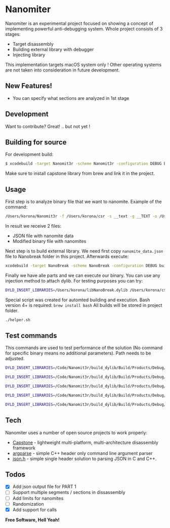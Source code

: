 # Nanomiter

Nanomiter is an experimental project focused on showing a concept of implementing powerful anti-debugging system. Whole project consists of 3 stages:

  - Target disassembly
  - Building external library with debugger
  - Injecting library

This implementation targets macOS system only ! Other operating systems are not taken into consideration in future development.

## New Features!

  - You can specify what sections are analyzed in 1st stage

## Development

Want to contribute? Great! .. but not yet !

## Building for source

For development build:
```sh
$ xcodebuild -target Nanomit3r -scheme Nanomit3r -configuration DEBUG build
```
Make sure to install capstone library from brew and link it in the project.

## Usage

First step is to analyze binary file that we want to nanomite. Example of the command:

```bash
/Users/korona/Nanomit3r -f /Users/korona/csr -s __text -g __TEXT -o /Users/korona/nanomite_data.json --output2 /Users/korona/csr_mod
```

In result we receive 2 files:
* JSON file with nanomite data
* Modified binary file with nanomites

Next step is to build external library. We need first copy `nanomite_data.json` file to Nanobreak folder in this project. Afterwards execute:

```bash
xcodebuild -target NanoBreak -scheme NanoBreak -configuration DEBUG build
```

Finally we have alle parts and we can execute our binary. You can use any injection method to attach dylib. For testing purposes you can try:

```bash
DYLD_INSERT_LIBRARIES=/Users/korona/libNanoBreak.dylib /Users/korona/csr_mod
```

Special script was created for automted building and execution. Bash version 4+ is required: `brew install bash` 
All builds will be stored in project folder.

```bash
./helper.sh
```

## Test commands

This commands are used to test performance of the solution (No command for specific binary means no additional parameters). Path needs to be adjusted.

```bash
DYLD_INSERT_LIBRARIES=/Code/Nanomit3r/build_dylib/Build/Products/Debug/libNanoBreak.dylib /tmp/disarm_mod 0x1F2003D5
```

```bash
DYLD_INSERT_LIBRARIES=/Code/Nanomit3r/build_dylib/Build/Products/Debug/libNanoBreak.dylib /tmp/stat_mod /Code/Nanomit3r/Examples/clear
```

```bash
DYLD_INSERT_LIBRARIES=/Code/Nanomit3r/build_dylib/Build/Products/Debug/libNanoBreak.dylib /tmp/whois_mod wp.pl
```

```bash
DYLD_INSERT_LIBRARIES=/Code/Nanomit3r/build_dylib/Build/Products/Debug/libNanoBreak.dylib /tmp/insert_dylib_mod --strip-codesig 'test' /Code/Nanomit3r/Examples/clear /tmp/result_m
```

```bash
DYLD_INSERT_LIBRARIES=/Code/Nanomit3r/build_dylib/Build/Products/Debug/libNanoBreak.dylib /tmp/jtool2_mod -S /Code/Nanomit3r/Examples/clear
```

## Tech

Nanomiter uses a number of open source projects to work properly:

* [Capstone] - lightweight multi-platform, multi-architecture disassembly framework
* [argparse] - simple C++ header only command line argument parser
* [json.h] - simple single header solution to parsing JSON in C and C++.

## Todos

- [x] Add json output file for PART 1
- [ ] Support multiple segments / sections in dissassembly
- [ ] Add limits for nanomites
- [ ] Randomization
- [x] Add support for calls

**Free Software, Hell Yeah!**

[//]: # (You should not be here)

   [Capstone]: <https://www.capstone-engine.org/>
   [argparse]: <https://github.com/jamolnng/argparse>
   [json.h]: <https://github.com/sheredom/json.h>
